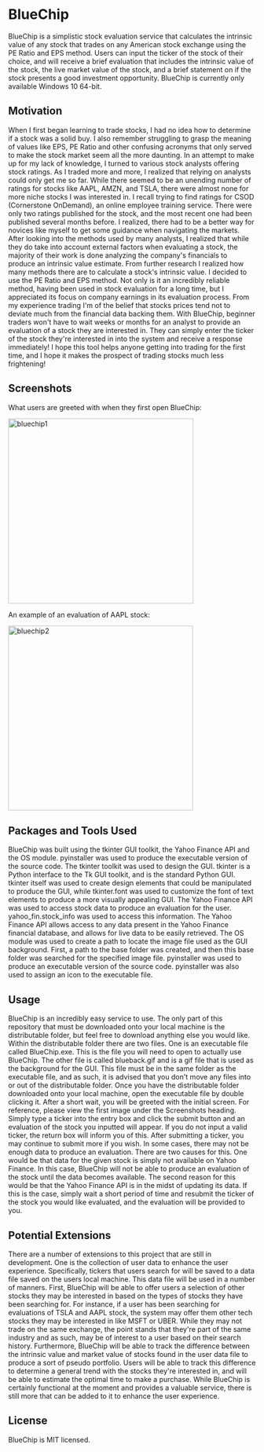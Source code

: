 # BlueChip
BlueChip is a simplistic stock evaluation service that calculates the intrinsic value of any stock that trades on any American stock exchange using the PE Ratio and EPS method. Users can input the ticker of the stock of their choice, and will receive a brief evaluation that includes the intrinsic value of the stock, the live market value of the stock, and a brief statement on if the stock presents a good investment opportunity.
BlueChip is currently only available Windows 10 64-bit. 

## Motivation
When I first began learning to trade stocks, I had no idea how to determine if a stock was a solid buy. I also remember struggling to grasp the meaning of values like EPS, PE Ratio and other confusing acronyms that only served to make the stock market seem all the more daunting. In an attempt to make up for my lack of knowledge, I turned to various stock analysts offering stock ratings. 
As I traded more and more, I realized that relying on analysts could only get me so far. While there seemed to be an unending number of ratings for stocks like AAPL, AMZN, and TSLA, there were almost none for more niche stocks I was interested in. I recall trying to find ratings for CSOD (Cornerstone OnDemand), an online employee training service. There were only two ratings published for the stock, and the most recent one had been published several months before. I realized, there had to be a better way for novices like myself to get some guidance when navigating the markets.
After looking into the methods used by many analysts, I realized that while they do take into account external factors when evaluating a stock, the majority of their work is done analyzing the company's financials to produce an intrinsic value estimate. From further research I realized how many methods there are to calculate a stock's intrinsic value. I decided to use the PE Ratio and EPS method. Not only is it an incredibly reliable method, having been used in stock evaluation for a long time, but I appreciated its focus on company earnings in its evaluation process. From my experience trading I'm of the belief that stocks prices tend not to deviate much from the financial data backing them.
With BlueChip, beginner traders won't have to wait weeks or months for an analyst to provide an evaluation of a stock they are interested in. They can simply enter the ticker of the stock they're interested in into the system and receive a response immediately! I hope this tool helps anyone getting into trading for the first time, and I hope it makes the prospect of trading stocks much less frightening! 

## Screenshots
What users are greeted with when they first open BlueChip:

<img width="377" alt="bluechip1" src="https://user-images.githubusercontent.com/55059833/103178415-a489a600-4850-11eb-85fa-505aec071efa.PNG">

An example of an evaluation of AAPL stock:

<img width="376" alt="bluechip2" src="https://user-images.githubusercontent.com/55059833/103178435-c2570b00-4850-11eb-8b97-e7ca7cb56132.PNG">

## Packages and Tools Used
BlueChip was built using the tkinter GUI toolkit, the Yahoo Finance API and the OS module. pyinstaller was used to produce the executable version of the source code.
The tkinter toolkit was used to design the GUI. tkinter is a Python interface to the Tk GUI toolkit, and is the standard Python GUI. tkinter itself was used to create design elements that could be manipulated to produce the GUI, while tkinter.font was used to customize the font of text elements to produce a more visually appealing GUI.
The Yahoo Finance API was used to access stock data to produce an evaluation for the user. yahoo_fin.stock_info was used to access this information. The Yahoo Finance API allows access to any data present in the Yahoo Finance financial database, and allows for live data to be easily retrieved. 
The OS module was used to create a path to locate the image file used as the GUI background. First, a path to the base folder was created, and then this base folder was searched for the specified image file.
pyinstaller was used to produce an executable version of the source code. pyinstaller was also used to assign an icon to the executable file.

## Usage
BlueChip is an incredibly easy service to use. The only part of this repository that must be downloaded onto your local machine is the distributable folder, but feel free to download anything else you would like. Within the distributable folder there are two files. One is an executable file called BlueChip.exe. This is the file you will need to open to actually use BlueChip. The other file is called blueback.gif and is a gif file that is used as the background for the GUI. This file must be in the same folder as the executable file, and as such, it is advised that you don't move any files into or out of the distributable folder. 
Once you have the distributable folder downloaded onto your local machine, open the executable file by double clicking it. After a short wait, you will be greeted with the initial screen. For reference, please view the first image under the Screenshots heading. Simply type a ticker into the entry box and click the submit button and an evaluation of the stock you inputted will appear. If you do not input a valid ticker, the return box will inform you of this. After submitting a ticker, you may continue to submit more if you wish.
In some cases, there may not be enough data to produce an evaluation. There are two causes for this. One would be that data for the given stock is simply not available on Yahoo Finance. In this case, BlueChip will not be able to produce an evaluation of the stock until the data becomes available. The second reason for this would be that the Yahoo Finance API is in the midst of updating its data. If this is the case, simply wait a short period of time and resubmit the ticker of the stock you would like evaluated, and the evaluation will be provided to you.

## Potential Extensions
There are a number of extensions to this project that are still in development. One is the collection of user data to enhance the user experience. Specifically, tickers that users search for will be saved to a data file saved on the users local machine. This data file will be used in a number of manners. 
First, BlueChip will be able to offer users a selection of other stocks they may be interested in based on the types of stocks they have been searching for. For instance, if a user has been searching for evaluations of TSLA and AAPL stock, the system may offer them other tech stocks they may be interested in like MSFT or UBER. While they may not trade on the same exchange, the point stands that they're part of the same industry and as such, may be of interest to a user based on their search history. 
Furthermore, BlueChip will be able to track the difference between the intrinsic value and market value of stocks found in the user data file to produce a sort of pseudo portfolio. Users will be able to track this difference to determine a general trend with the stocks they're interested in, and will be able to estimate the optimal time to make a purchase.
While BlueChip is certainly functional at the moment and provides a valuable service, there is still more that can be added to it to enhance the user experience.

## License
BlueChip is MIT licensed.
